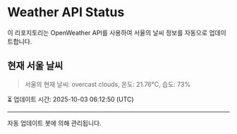 
# Weather API Status

이 리포지토리는 OpenWeather API를 사용하여 서울의 날씨 정보를 자동으로 업데이트합니다.

## 현재 서울 날씨
> 서울의 현재 날씨: overcast clouds, 온도: 21.76°C, 습도: 73%

⏳ 업데이트 시간: 2025-10-03 06:12:50 (UTC)

---
자동 업데이트 봇에 의해 관리됩니다.

